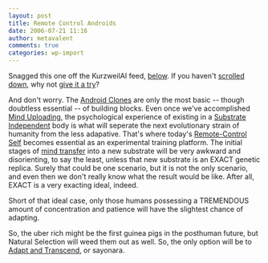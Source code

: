 ```yaml
---
layout: post
title: Remote Control Androids
date: 2006-07-21 11:16
author: metavalent
comments: true
categories: wp-import
---
```

Snagged this one off the KurzweilAI feed, <a href="https://metavalent.info/#ai">below</a>.  If you haven't <a href="https://metavalent.info/#ai">scrolled down</a>, why not <a href="https://metavalent.info/#ai">give it a try</a>?

And don't worry.  The <a href="https://blog.wired.com/androidclone/index.album?i=3">Android Clones</a> are only the most basic -- though doubtless essential -- of building blocks.  Even once we've accomplished <a href="https://en.wikipedia.org/wiki/Mind_uploading">Mind Uploading</a>, the psychological experience of existing in a <a href="https://www.simulation-argument.com/simulation.html">Substrate Independent</a> body is what will seperate the next evolutionary strain of humanity from the less adapative.  That's where today's <a href="https://wired.com/news/technology/0,71426-0.html?tw=wn_index_3">Remote-Control Self</a> becomes essential as an experimental training platform.  The initial stages of <a href="https://en.wikipedia.org/wiki/Mind_uploading">mind transfer</a> into a new substrate will be very awkward and disorienting, to say the least, unless that new substrate is an EXACT genetic replica.  Surely that could be one scenario, but it is not the only scenario, and even then we don't really know what the result would be like.  After all, EXACT is a very exacting ideal, indeed.

Short of that ideal case, only those humans possessing a TREMENDOUS amount of concentration and patience will have the slightest chance of adapting.  

So, the uber rich might be the first guinea pigs in the posthuman future, but Natural Selection will weed them out as well.  So, the only option will be to <a href="https://www.nbi.dk/~emmeche/cePubl/92a.lifabsphe.html">Adapt and Transcend</a>, or sayonara.
